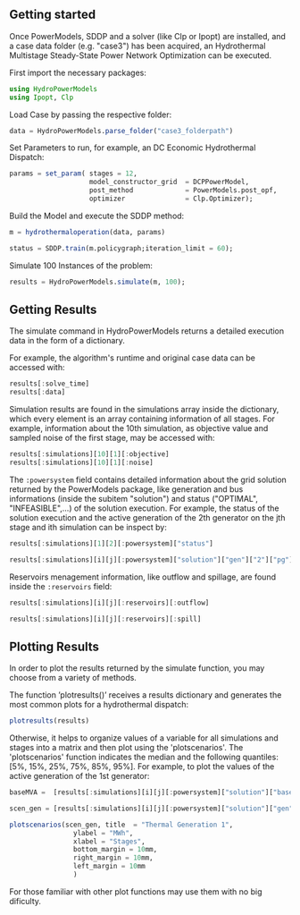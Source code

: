 ## Getting started

Once PowerModels, SDDP and a solver (like Clp or Ipopt) are installed, and a case data folder (e.g. "case3") has been acquired, an Hydrothermal Multistage Steady-State Power Network Optimization can be executed.

First import the necessary packages:

```julia
using HydroPowerModels
using Ipopt, Clp
```

Load Case by passing the respective folder:


```julia
data = HydroPowerModels.parse_folder("case3_folderpath")
```

Set Parameters to run, for example, an DC Economic Hydrothermal Dispatch:

```julia
params = set_param( stages = 12, 
                    model_constructor_grid  = DCPPowerModel,
                    post_method             = PowerModels.post_opf,
                    optimizer               = Clp.Optimizer);
```

Build the Model and execute the SDDP method:

```julia
m = hydrothermaloperation(data, params)

status = SDDP.train(m.policygraph;iteration_limit = 60);
```

Simulate 100 Instances of the problem:

```julia
results = HydroPowerModels.simulate(m, 100);
```

## Getting Results

The simulate command in HydroPowerModels returns a detailed execution data in the form of a dictionary.

For example, the algorithm's runtime and original case data can be accessed with:

```julia
results[:solve_time]
results[:data]
```

Simulation results are found in the simulations array inside the dictionary, which every element is an array containing information of all stages. For example, information about the 10th simulation, as objective value and sampled noise of the first stage, may be accessed with:

```julia
results[:simulations][10][1][:objective]
results[:simulations][10][1][:noise]
```

The ```:powersystem``` field contains detailed information about the grid solution returned by the PowerModels package, like generation and bus informations (inside the subitem "solution") and status ("OPTIMAL", "INFEASIBLE",...) of the solution execution. For example, the status of the solution execution and the active generation of the 2th generator on the jth stage and ith simulation can be inspect by:

```julia
results[:simulations][1][2][:powersystem]["status"]

results[:simulations][i][j][:powersystem]["solution"]["gen"]["2"]["pg"]
```

Reservoirs menagement information, like outflow and spillage, are found inside the ```:reservoirs``` field:

```julia
results[:simulations][i][j][:reservoirs][:outflow]

results[:simulations][i][j][:reservoirs][:spill]
```

## Plotting Results

In order to plot the results returned by the simulate function, you may choose from a variety of methods.

The function ’plotresults()’ receives a results dictionary and generates the most common plots for a hydrothermal dispatch: 

```julia
plotresults(results)
```

Otherwise, it helps to organize values of a variable for all simulations and stages into a matrix and then plot using the  'plotscenarios'. The 'plotscenarios' function indicates the median and the following quantiles: [5%, 15%, 25%, 75%, 85%, 95%]. For example, to plot the values of the active generation of the 1st generator:

```julia
baseMVA =  [results[:simulations][i][j][:powersystem]["solution"]["baseMVA"] for i=1:100, j=1:12]'

scen_gen = [results[:simulations][i][j][:powersystem]["solution"]["gen"]["$gen"]["pg"] for i=1:100, j=1:12]'.*baseMVA

plotscenarios(scen_gen, title  = "Thermal Generation 1",
                ylabel = "MWh",
                xlabel = "Stages",
                bottom_margin = 10mm,
                right_margin = 10mm,
                left_margin = 10mm                
                )
```

For those familiar with other plot functions may use them with no big dificulty.